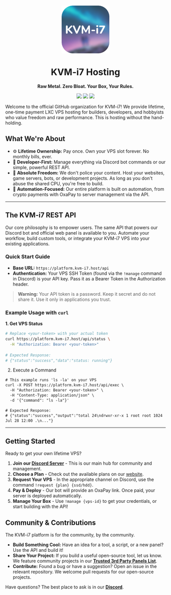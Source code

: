 <p align="center">
  <img src="https://github.com/kvm-i7/.github/blob/main/profile/logo.png?raw=true" alt="KVM-i7 Logo" width="150">
</p>

<h1 align="center">KVM-i7 Hosting</h1>

<p align="center">
  <strong>Raw Metal. Zero Bloat. Your Box, Your Rules.</strong>
</p>

<p align="center">
  <a href="https://discord.gg/compute"><img src="https://img.shields.io/badge/Join_our_Discord-2.1K%2B_Members-5865F2?style=for-the-badge&logo=discord&logoColor=white"></a>
  <a href="https://panel.kvm-i7.host/"><img src="https://img.shields.io/badge/Official_Panel-API_Powered-A6D8E8?style=for-the-badge&logo=data:image/svg+xml;base64,PHN2ZyB4bWxucz0iaHR0cDovL3d3dy53My5vcmcvMjAwMC9zdmciIHZpZXdCb3g9IjAgMCAyNCAyNCIgZmlsbD0iI2ZmZiI+PHBhdGggZD0iTTQgNmgxNnYxMEg0eiIvPjwvc3ZnPg=="></a>
    <a href="https://kvm-i7.host/status.html"><img src="https://img.shields.io/badge/Service_Status-Online-23a55a?style=for-the-badge&logo=data:image/svg+xml;base64,PHN2ZyB4bWxucz0iaHR0cDovL3d3dy53My5vcmcvMjAwMC9zdmciIHZpZXdCb3g9IjAgMCAyNCAyNCIgZmlsbD0iI2ZmZiI+PHBhdGggZD0iTTEyIDE3LjI3TDQuNSAxMi41bDEuNDE0LTEuNDE0TDExIDE0LjQ0bDYuMDgtNi4wOEwxOC41IDEyLjV6Ii8+PC9zdmc+"></a>
</p>

Welcome to the official GitHub organization for KVM-i7! We provide lifetime, one-time payment LXC VPS hosting for builders, developers, and hobbyists who value freedom and raw performance. This is hosting without the hand-holding.

## What We're About

*   ⚙️ **Lifetime Ownership:** Pay once. Own your VPS slot forever. No monthly bills, ever.
*   🚀 **Developer-First:** Manage everything via Discord bot commands or our simple, powerful REST API.
*   🗽 **Absolute Freedom:** We don't police your content. Host your websites, game servers, bots, or development projects. As long as you don't abuse the shared CPU, you're free to build.
*   🤖 **Automation-Focused:** Our entire platform is built on automation, from crypto payments with OxaPay to server management via the API.

---

## The KVM-i7 REST API

Our core philosophy is to empower users. The same API that powers our Discord bot and official web panel is available to you. Automate your workflow, build custom tools, or integrate your KVM-i7 VPS into your existing applications.

### Quick Start Guide

*   **Base URL:** `https://platform.kvm-i7.host/api`
*   **Authentication:** Your VPS SSH Token (found via the `!manage` command in Discord) is your API key. Pass it as a Bearer Token in the Authorization header.

> **Warning:** Your API token is a password. Keep it secret and do not share it. Use it only in applications you trust.

### Example Usage with `curl`

**1. Get VPS Status**
```bash
# Replace <your-token> with your actual token
curl https://platform.kvm-i7.host/api/status \
  -H "Authorization: Bearer <your-token>"

# Expected Response:
# {"status":"success","data":"status: running"}
```
2. Execute a Command
```
# This example runs 'ls -la' on your VPS
curl -X POST https://platform.kvm-i7.host/api/exec \
  -H "Authorization: Bearer <your-token>" \
  -H "Content-Type: application/json" \
  -d '{"command": "ls -la"}'

# Expected Response:
# {"status":"success","output":"total 24\ndrwxr-xr-x 1 root root 1024 Jul 28 12:00 .\n..."}
```

---

## Getting Started

Ready to get your own lifetime VPS?

1.  **Join our [Discord Server](https://discord.gg/compute)** - This is our main hub for community and management.
2.  **Choose a Plan** - Check out the available plans on our [website](https://kvm-i7.host/#plans).
3.  **Request Your VPS** - In the appropriate channel on Discord, use the command `!request {plan} {ssd/hdd}`.
4.  **Pay & Deploy** - Our bot will provide an OxaPay link. Once paid, your server is deployed automatically.
5.  **Manage Your Box** - Use `!manage {vps-id}` to get your credentials, or start building with the API!

## Community & Contributions

The KVM-i7 platform is for the community, by the community.

*   **Build Something Cool:** Have an idea for a tool, a script, or a new panel? Use the API and build it!
*   **Share Your Project:** If you build a useful open-source tool, let us know. We feature community projects in our **[Trusted 3rd Party Panels List](https://kvm-i7.host/trusted)**.
*   **Contribute:** Found a bug or have a suggestion? Open an issue in the relevant repository. We welcome pull requests for our open-source projects.

Have questions? The best place to ask is in our **[Discord](https://discord.gg/compute)**.
